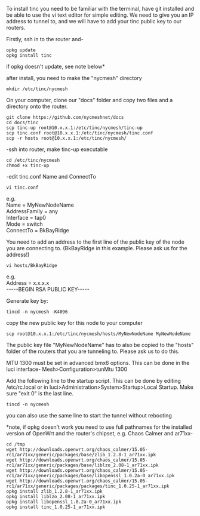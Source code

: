 To install tinc you need to be familiar with the terminal, have git installed and be able to use the vi text editor for simple editing. We need to give you an IP address to tunnel to, and we will have to add your tinc public key to our routers.  

Firstly, ssh in to the router and-
```
opkg update
opkg install tinc
```
if opkg doesn't update, see note below* 

after install, you need to make the "nycmesh" directory

```mkdir /etc/tinc/nycmesh```

On your computer, clone our "docs" folder and copy two files and a directory onto the router.
```
git clone https://github.com/nycmeshnet/docs
cd docs/tinc
scp tinc-up root@10.x.x.1:/etc/tinc/nycmesh/tinc-up
scp tinc.conf root@10.x.x.1:/etc/tinc/nycmesh/tinc.conf
scp -r hosts root@10.x.x.1:/etc/tinc/nycmesh/
```

 -ssh into router, make tinc-up executable
```
cd /etc/tinc/nycmesh
chmod +x tinc-up
```
 -edit tinc.conf Name and ConnectTo
```
vi tinc.conf
```
e.g.  
Name = MyNewNodeName  
AddressFamily = any  
Interface = tap0  
Mode = switch  
ConnectTo = BkBayRidge  

You need to add an address to the first line of the public key of the node you are connecting to. (BkBayRidge in this example. Please ask us for the address!)
```
vi hosts/BkBayRidge
```
e.g.  
Address = x.x.x.x  
-----BEGIN RSA PUBLIC KEY-----  

Generate key by:
```
tincd -n nycmesh -K4096
```
copy the new public key for this node to your computer
```
scp root@10.x.x.1:/etc/tinc/nycmesh/hosts/MyNewNodeName MyNewNodeName
```

The public key file "MyNewNodeName" has to also be copied to the "hosts" folder of the routers that you are tunneling to. Please ask us to do this.


MTU 1300 must be set in advanced bmx6 options. This can be done in the luci interface-
Mesh>Configuration>tunMtu 1300


Add the following line to the startup script. This can be done by editing /etc/rc.local or in luci>Administration>System>Startup>Local Startup. Make sure "exit 0" is the last line.
```
tincd -n nycmesh
```
you can also use the same line to start the tunnel without rebooting  

  
  
*note, if opkg doesn't work you need to use full pathnames for the installed version of OpenWrt and the router's chipset, e.g. Chaos Calmer and ar71xx-
```
cd /tmp
wget http://downloads.openwrt.org/chaos_calmer/15.05-rc1/ar71xx/generic/packages/base/zlib_1.2.8-1_ar71xx.ipk
wget http://downloads.openwrt.org/chaos_calmer/15.05-rc1/ar71xx/generic/packages/base/liblzo_2.08-1_ar71xx.ipk
wget http://downloads.openwrt.org/chaos_calmer/15.05-rc1/ar71xx/generic/packages/base/libopenssl_1.0.2a-0_ar71xx.ipk
wget http://downloads.openwrt.org/chaos_calmer/15.05-rc1/ar71xx/generic/packages/packages/tinc_1.0.25-1_ar71xx.ipk
opkg install zlib_1.2.8-1_ar71xx.ipk 
opkg install liblzo_2.08-1_ar71xx.ipk
opkg install libopenssl_1.0.2a-0_ar71xx.ipk
opkg install tinc_1.0.25-1_ar71xx.ipk
```




